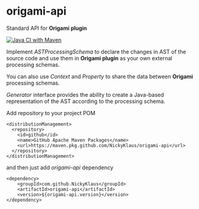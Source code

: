 # origami-api
Standard API for **Origami plugin**

[![Java CI with Maven](https://github.com/NickyKlaus/origami-api/actions/workflows/maven.yml/badge.svg)](https://github.com/NickyKlaus/origami-api/actions/workflows/maven.yml)

Implement *ASTProcessingSchema* to declare the changes in AST of the source code and use them in **Origami plugin** as your own external processing schemas.

You can also use *Context* and *Property* to share the data between **Origami** processing schemas.

*Generator* interface provides the ability to create a Java-based representation of the AST according to the processing schema. 

Add repository to your project POM 

```
<distributionManagement>
  <repository>
    <id>github</id>
    <name>GitHub Apache Maven Packages</name>
    <url>https://maven.pkg.github.com/NickyKlaus/origami-api</url>
  </repository>
</distributionManagement>
```

and then just add *origami-api* dependency

```
<dependency>
    <groupId>com.github.NickyKlaus</groupId>
    <artifactId>origami-api</artifactId>
    <version>${origami-api.version}</version>
</dependency>
```
